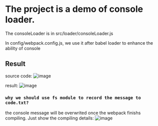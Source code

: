 # The project is a demo of console loader.

The consoleLoader is in src/loader/consoleLoader.js

In config/webpack.config.js, we use it after babel loader to enhance the ability of console

## Result
source code:
![image](https://github.com/826625219/demo-consoleLoader/assets/72744302/17eea98e-4583-4b2a-af38-c740ba15368c)

result:
![image](https://github.com/826625219/demo-consoleLoader/assets/72744302/af395893-c98f-4380-8b74-ae01eac93b9e)


### `why we should use fs module to record the message to code.txt?`

the console message will be overwrited once the webpack finishs compiling. Just show the compiling details:
![image](https://github.com/826625219/demo-consoleLoader/assets/72744302/ab87c9b3-3701-450a-8552-d5080794b6f7)

